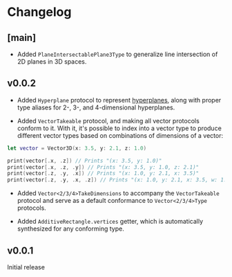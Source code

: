 # Changelog

## [main]

- Added `PlaneIntersectablePlane3Type` to generalize line intersection of 2D planes in 3D spaces.

## v0.0.2

- Added `Hyperplane` protocol to represent [hyperplanes](https://en.wikipedia.org/wiki/Hyperplane), along with proper type aliases for 2-, 3-, and 4-dimensional hyperplanes.

- Added `VectorTakeable` protocol, and making all vector protocols conform to it. With it, it's possible to index into a vector type to produce different vector types based on combinations of dimensions of a vector:

```swift
let vector = Vector3D(x: 3.5, y: 2.1, z: 1.0)

print(vector[.x, .z]) // Prints "(x: 3.5, y: 1.0)"
print(vector[.x, .z, .y]) // Prints "(x: 3.5, y: 1.0, z: 2.1)"
print(vector[.z, .y, .x]) // Prints "(x: 1.0, y: 2.1, x: 3.5)"
print(vector[.z, .y, .x, .z]) // Prints "(x: 1.0, y: 2.1, x: 3.5, w: 1.0)"
```

- Added `Vector<2/3/4>TakeDimensions` to accompany the `VectorTakeable` protocol and serve as a default conformance to `Vector<2/3/4>Type` protocols.

- Added `AdditiveRectangle.vertices` getter, which is automatically synthesized for any conforming type.

## v0.0.1

Initial release
